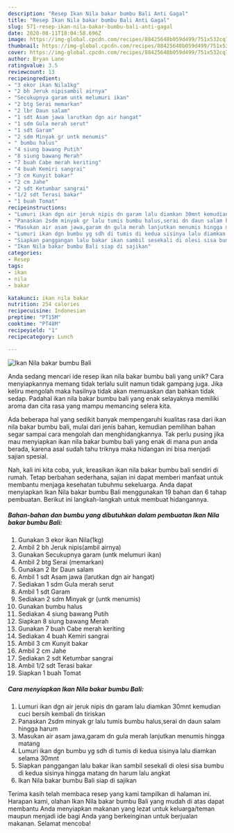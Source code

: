 ```yaml
---
description: "Resep Ikan Nila bakar bumbu Bali Anti Gagal"
title: "Resep Ikan Nila bakar bumbu Bali Anti Gagal"
slug: 571-resep-ikan-nila-bakar-bumbu-bali-anti-gagal
date: 2020-08-11T18:04:58.696Z
image: https://img-global.cpcdn.com/recipes/88425648b059d499/751x532cq70/ikan-nila-bakar-bumbu-bali-foto-resep-utama.jpg
thumbnail: https://img-global.cpcdn.com/recipes/88425648b059d499/751x532cq70/ikan-nila-bakar-bumbu-bali-foto-resep-utama.jpg
cover: https://img-global.cpcdn.com/recipes/88425648b059d499/751x532cq70/ikan-nila-bakar-bumbu-bali-foto-resep-utama.jpg
author: Bryan Lane
ratingvalue: 3.5
reviewcount: 13
recipeingredient:
- "3 ekor ikan Nila1kg"
- "2 bh Jeruk nipisambil airnya"
- "Secukupnya garam untk melumuri ikan"
- "2 btg Serai memarkan"
- "2 lbr Daun salam"
- "1 sdt Asam jawa larutkan dgn air hangat"
- "1 sdm Gula merah serut"
- "1 sdt Garam"
- "2 sdm Minyak gr untk menumis"
- " bumbu halus"
- "4 siung bawang Putih"
- "8 siung bawang Merah"
- "7 buah Cabe merah keriting"
- "4 buah Kemiri sangrai"
- "3 cm Kunyit bakar"
- "2 cm Jahe"
- "2 sdt Ketumbar sangrai"
- "1/2 sdt Terasi bakar"
- "1 buah Tomat"
recipeinstructions:
- "Lumuri ikan dgn air jeruk nipis dn garam lalu diamkan 30mnt kemudian cuci bersih kembali dn tiriskan"
- "Panaskan 2sdm minyak gr lalu tumis bumbu halus,serai dn daun salam hingga harum"
- "Masukan air asam jawa,garam dn gula merah lanjutkan menumis hingga matang"
- "Lumuri ikan dgn bumbu yg sdh di tumis di kedua sisinya lalu diamkan selama 30mnt"
- "Siapkan panggangan lalu bakar ikan sambil sesekali di olesi sisa bumbu di kedua sisinya hingga matang dn harum lalu angkat"
- "Ikan Nila bakar bumbu Bali siap di sajikan"
categories:
- Resep
tags:
- ikan
- nila
- bakar

katakunci: ikan nila bakar 
nutrition: 254 calories
recipecuisine: Indonesian
preptime: "PT15M"
cooktime: "PT48M"
recipeyield: "1"
recipecategory: Lunch

---
```



![Ikan Nila bakar bumbu Bali](https://img-global.cpcdn.com/recipes/88425648b059d499/751x532cq70/ikan-nila-bakar-bumbu-bali-foto-resep-utama.jpg)

Anda sedang mencari ide resep ikan nila bakar bumbu bali yang unik? Cara menyiapkannya memang tidak terlalu sulit namun tidak gampang juga. Jika keliru mengolah maka hasilnya tidak akan memuaskan dan bahkan tidak sedap. Padahal ikan nila bakar bumbu bali yang enak selayaknya memiliki aroma dan cita rasa yang mampu memancing selera kita.



Ada beberapa hal yang sedikit banyak mempengaruhi kualitas rasa dari ikan nila bakar bumbu bali, mulai dari jenis bahan, kemudian pemilihan bahan segar sampai cara mengolah dan menghidangkannya. Tak perlu pusing jika mau menyiapkan ikan nila bakar bumbu bali yang enak di mana pun anda berada, karena asal sudah tahu triknya maka hidangan ini bisa menjadi sajian spesial.


Nah, kali ini kita coba, yuk, kreasikan ikan nila bakar bumbu bali sendiri di rumah. Tetap berbahan sederhana, sajian ini dapat memberi manfaat untuk membantu menjaga kesehatan tubuhmu sekeluarga. Anda dapat menyiapkan Ikan Nila bakar bumbu Bali menggunakan 19 bahan dan 6 tahap pembuatan. Berikut ini langkah-langkah untuk membuat hidangannya.

<!--inarticleads1-->

##### Bahan-bahan dan bumbu yang dibutuhkan dalam pembuatan Ikan Nila bakar bumbu Bali:

1. Gunakan 3 ekor ikan Nila(1kg)
1. Ambil 2 bh Jeruk nipis(ambil airnya)
1. Gunakan Secukupnya garam (untk melumuri ikan)
1. Ambil 2 btg Serai (memarkan)
1. Gunakan 2 lbr Daun salam
1. Ambil 1 sdt Asam jawa (larutkan dgn air hangat)
1. Sediakan 1 sdm Gula merah serut
1. Ambil 1 sdt Garam
1. Sediakan 2 sdm Minyak gr (untk menumis)
1. Gunakan  bumbu halus
1. Sediakan 4 siung bawang Putih
1. Siapkan 8 siung bawang Merah
1. Gunakan 7 buah Cabe merah keriting
1. Sediakan 4 buah Kemiri sangrai
1. Ambil 3 cm Kunyit bakar
1. Ambil 2 cm Jahe
1. Sediakan 2 sdt Ketumbar sangrai
1. Ambil 1/2 sdt Terasi bakar
1. Siapkan 1 buah Tomat




<!--inarticleads2-->

##### Cara menyiapkan Ikan Nila bakar bumbu Bali:

1. Lumuri ikan dgn air jeruk nipis dn garam lalu diamkan 30mnt kemudian cuci bersih kembali dn tiriskan
1. Panaskan 2sdm minyak gr lalu tumis bumbu halus,serai dn daun salam hingga harum
1. Masukan air asam jawa,garam dn gula merah lanjutkan menumis hingga matang
1. Lumuri ikan dgn bumbu yg sdh di tumis di kedua sisinya lalu diamkan selama 30mnt
1. Siapkan panggangan lalu bakar ikan sambil sesekali di olesi sisa bumbu di kedua sisinya hingga matang dn harum lalu angkat
1. Ikan Nila bakar bumbu Bali siap di sajikan




Terima kasih telah membaca resep yang kami tampilkan di halaman ini. Harapan kami, olahan Ikan Nila bakar bumbu Bali yang mudah di atas dapat membantu Anda menyiapkan makanan yang lezat untuk keluarga/teman maupun menjadi ide bagi Anda yang berkeinginan untuk berjualan makanan. Selamat mencoba!
